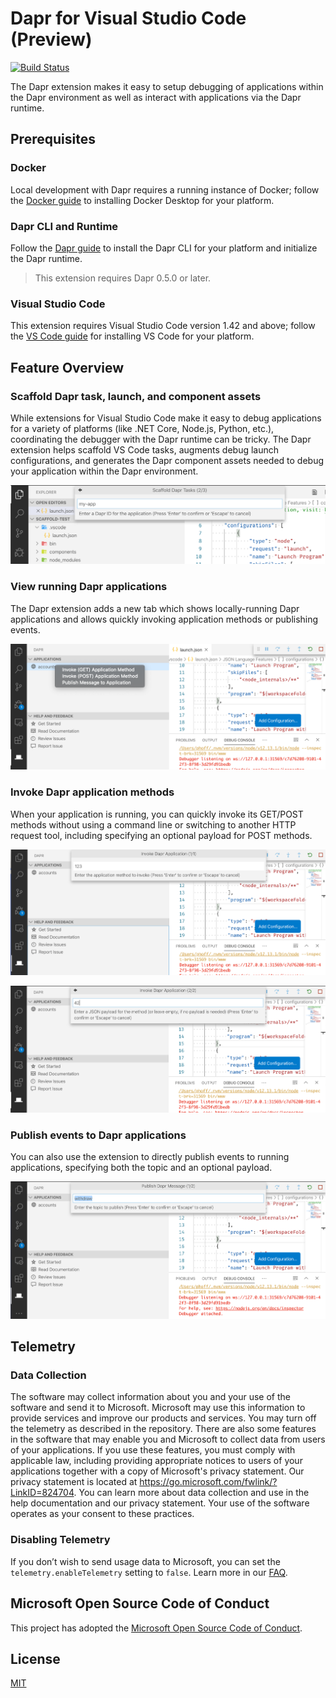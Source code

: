 # Dapr for Visual Studio Code (Preview)

[![Build Status](https://dev.azure.com/ms-azuretools/AzCode/_apis/build/status/vscode-dapr-nightly?branchName=master)](https://dev.azure.com/ms-azuretools/AzCode/_build/latest?definitionId=26&branchName=master)

The Dapr extension makes it easy to setup debugging of applications within the Dapr environment as well as interact with applications via the Dapr runtime.

## Prerequisites

### Docker

Local development with Dapr requires a running instance of Docker; follow the [Docker guide](https://www.docker.com/products/docker-desktop) to installing Docker Desktop for your platform.

### Dapr CLI and Runtime

Follow the [Dapr guide](https://dapr.io/#download) to install the Dapr CLI for your platform and initialize the Dapr runtime.

> This extension requires Dapr 0.5.0 or later.

### Visual Studio Code

This extension requires Visual Studio Code version 1.42 and above; follow the [VS Code guide](https://code.visualstudio.com/) for installing VS Code for your platform.

## Feature Overview

### Scaffold Dapr task, launch, and component assets

While extensions for Visual Studio Code make it easy to debug applications for a variety of platforms (like .NET Core, Node.js, Python, etc.), coordinating the debugger with the Dapr runtime can be tricky. The Dapr extension helps scaffold VS Code tasks, augments debug launch configurations, and generates the Dapr component assets needed to debug your application within the Dapr environment.

![Scaffold Dapr Tasks](assets/readme/scaffoldDaprTasks.png)

### View running Dapr applications

The Dapr extension adds a new tab which shows locally-running Dapr applications and allows quickly invoking application methods or publishing events.

![Dapr Tab](assets/readme/daprTab.png)

### Invoke Dapr application methods

When your application is running, you can quickly invoke its GET/POST methods without using a command line or switching to another HTTP request tool, including specifying an optional payload for POST methods.

![Invoke GET](assets/readme/invokeGet.png)

![Invoke POST](assets/readme/invokePost.png)

### Publish events to Dapr applications

You can also use the extension to directly publish events to running applications, specifying both the topic and an optional payload.

![Publish Message](assets/readme/publishMessage.png)

## Telemetry

### Data Collection

The software may collect information about you and your use of the software and send it to Microsoft. Microsoft may use this information to provide services and improve our products and services. You may turn off the telemetry as described in the repository. There are also some features in the software that may enable you and Microsoft to collect data from users of your applications. If you use these features, you must comply with applicable law, including providing appropriate notices to users of your applications together with a copy of Microsoft's privacy statement. Our privacy statement is located at https://go.microsoft.com/fwlink/?LinkID=824704. You can learn more about data collection and use in the help documentation and our privacy statement. Your use of the software operates as your consent to these practices.

### Disabling Telemetry

If you don’t wish to send usage data to Microsoft, you can set the `telemetry.enableTelemetry` setting to `false`. Learn more in our [FAQ](https://code.visualstudio.com/docs/supporting/faq#_how-to-disable-telemetry-reporting).

## Microsoft Open Source Code of Conduct

This project has adopted the [Microsoft Open Source Code of Conduct](https://opensource.microsoft.com/codeofconduct/).

## License

[MIT](LICENSE.txt)
